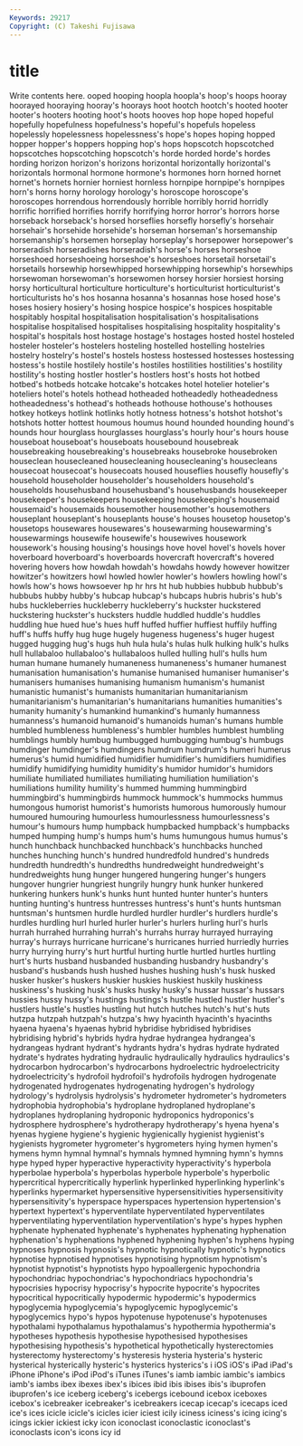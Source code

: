 ```yaml
---
Keywords: 29217 
Copyright: (C) Takeshi Fujisawa
---
```


# title

Write contents here.
ooped hooping
hoopla hoopla's hoop's hoops hooray hoorayed hooraying hooray's hoorays hoot
hootch hootch's hooted hooter hooter's hooters hooting hoot's hoots hooves
hop hope hoped hopeful hopefully hopefulness hopefulness's hopeful's hopefuls hopeless
hopelessly hopelessness hopelessness's hope's hopes hoping hopped hopper hopper's hoppers
hopping hop's hops hopscotch hopscotched hopscotches hopscotching hopscotch's horde horded
horde's hordes hording horizon horizon's horizons horizontal horizontally horizontal's horizontals
hormonal hormone hormone's hormones horn horned hornet hornet's hornets hornier
horniest hornless hornpipe hornpipe's hornpipes horn's horns horny horology horology's
horoscope horoscope's horoscopes horrendous horrendously horrible horribly horrid horridly horrific
horrified horrifies horrify horrifying horror horror's horrors horse horseback horseback's
horsed horseflies horsefly horsefly's horsehair horsehair's horsehide horsehide's horseman horseman's
horsemanship horsemanship's horsemen horseplay horseplay's horsepower horsepower's horseradish horseradishes horseradish's
horse's horses horseshoe horseshoed horseshoeing horseshoe's horseshoes horsetail horsetail's horsetails
horsewhip horsewhipped horsewhipping horsewhip's horsewhips horsewoman horsewoman's horsewomen horsey horsier
horsiest horsing horsy horticultural horticulture horticulture's horticulturist horticulturist's horticulturists ho's
hos hosanna hosanna's hosannas hose hosed hose's hoses hosiery hosiery's
hosing hospice hospice's hospices hospitable hospitably hospital hospitalisation hospitalisation's hospitalisations
hospitalise hospitalised hospitalises hospitalising hospitality hospitality's hospital's hospitals host hostage
hostage's hostages hosted hostel hosteled hosteler hosteler's hostelers hosteling hostelled
hostelling hostelries hostelry hostelry's hostel's hostels hostess hostessed hostesses hostessing
hostess's hostile hostilely hostile's hostiles hostilities hostilities's hostility hostility's hosting
hostler hostler's hostlers host's hosts hot hotbed hotbed's hotbeds hotcake
hotcake's hotcakes hotel hotelier hotelier's hoteliers hotel's hotels hothead hotheaded
hotheadedly hotheadedness hotheadedness's hothead's hotheads hothouse hothouse's hothouses hotkey hotkeys
hotlink hotlinks hotly hotness hotness's hotshot hotshot's hotshots hotter hottest
houmous houmus hound hounded hounding hound's hounds hour hourglass hourglasses
hourglass's hourly hour's hours house houseboat houseboat's houseboats housebound housebreak
housebreaking housebreaking's housebreaks housebroke housebroken houseclean housecleaned housecleaning housecleaning's housecleans
housecoat housecoat's housecoats housed houseflies housefly housefly's household householder householder's
householders household's households househusband househusband's househusbands housekeeper housekeeper's housekeepers housekeeping
housekeeping's housemaid housemaid's housemaids housemother housemother's housemothers houseplant houseplant's houseplants
house's houses housetop housetop's housetops housewares housewares's housewarming housewarming's housewarmings
housewife housewife's housewives housework housework's housing housing's housings hove hovel
hovel's hovels hover hoverboard hoverboard's hoverboards hovercraft hovercraft's hovered hovering
hovers how howdah howdah's howdahs howdy however howitzer howitzer's howitzers
howl howled howler howler's howlers howling howl's howls how's hows
howsoever hp hr hrs ht hub hubbies hubbub hubbub's hubbubs
hubby hubby's hubcap hubcap's hubcaps hubris hubris's hub's hubs huckleberries
huckleberry huckleberry's huckster huckstered huckstering huckster's hucksters huddle huddled huddle's
huddles huddling hue hued hue's hues huff huffed huffier huffiest
huffily huffing huff's huffs huffy hug huge hugely hugeness hugeness's
huger hugest hugged hugging hug's hugs huh hula hula's hulas
hulk hulking hulk's hulks hull hullabaloo hullabaloo's hullabaloos hulled hulling
hull's hulls hum human humane humanely humaneness humaneness's humaner humanest
humanisation humanisation's humanise humanised humaniser humaniser's humanisers humanises humanising humanism
humanism's humanist humanistic humanist's humanists humanitarian humanitarianism humanitarianism's humanitarian's humanitarians
humanities humanities's humanity humanity's humankind humankind's humanly humanness humanness's humanoid
humanoid's humanoids human's humans humble humbled humbleness humbleness's humbler humbles
humblest humbling humblings humbly humbug humbugged humbugging humbug's humbugs humdinger
humdinger's humdingers humdrum humdrum's humeri humerus humerus's humid humidified humidifier
humidifier's humidifiers humidifies humidify humidifying humidity humidity's humidor humidor's humidors
humiliate humiliated humiliates humiliating humiliation humiliation's humiliations humility humility's hummed
humming hummingbird hummingbird's hummingbirds hummock hummock's hummocks hummus humongous humorist
humorist's humorists humorous humorously humour humoured humouring humourless humourlessness humourlessness's
humour's humours hump humpback humpbacked humpback's humpbacks humped humping hump's
humps hum's hums humungous humus humus's hunch hunchback hunchbacked hunchback's
hunchbacks hunched hunches hunching hunch's hundred hundredfold hundred's hundreds hundredth
hundredth's hundredths hundredweight hundredweight's hundredweights hung hunger hungered hungering hunger's
hungers hungover hungrier hungriest hungrily hungry hunk hunker hunkered hunkering
hunkers hunk's hunks hunt hunted hunter hunter's hunters hunting hunting's
huntress huntresses huntress's hunt's hunts huntsman huntsman's huntsmen hurdle hurdled
hurdler hurdler's hurdlers hurdle's hurdles hurdling hurl hurled hurler hurler's
hurlers hurling hurl's hurls hurrah hurrahed hurrahing hurrah's hurrahs hurray
hurrayed hurraying hurray's hurrays hurricane hurricane's hurricanes hurried hurriedly hurries
hurry hurrying hurry's hurt hurtful hurting hurtle hurtled hurtles hurtling
hurt's hurts husband husbanded husbanding husbandry husbandry's husband's husbands hush
hushed hushes hushing hush's husk husked husker husker's huskers huskier
huskies huskiest huskily huskiness huskiness's husking husk's husks husky husky's
hussar hussar's hussars hussies hussy hussy's hustings hustings's hustle hustled
hustler hustler's hustlers hustle's hustles hustling hut hutch hutches hutch's
hut's huts hutzpa hutzpah hutzpah's hutzpa's hwy hyacinth hyacinth's hyacinths
hyaena hyaena's hyaenas hybrid hybridise hybridised hybridises hybridising hybrid's hybrids
hydra hydrae hydrangea hydrangea's hydrangeas hydrant hydrant's hydrants hydra's hydras
hydrate hydrated hydrate's hydrates hydrating hydraulic hydraulically hydraulics hydraulics's hydrocarbon
hydrocarbon's hydrocarbons hydroelectric hydroelectricity hydroelectricity's hydrofoil hydrofoil's hydrofoils hydrogen hydrogenate
hydrogenated hydrogenates hydrogenating hydrogen's hydrology hydrology's hydrolysis hydrolysis's hydrometer hydrometer's
hydrometers hydrophobia hydrophobia's hydroplane hydroplaned hydroplane's hydroplanes hydroplaning hydroponic hydroponics
hydroponics's hydrosphere hydrosphere's hydrotherapy hydrotherapy's hyena hyena's hyenas hygiene hygiene's
hygienic hygienically hygienist hygienist's hygienists hygrometer hygrometer's hygrometers hying hymen
hymen's hymens hymn hymnal hymnal's hymnals hymned hymning hymn's hymns
hype hyped hyper hyperactive hyperactivity hyperactivity's hyperbola hyperbolae hyperbola's hyperbolas
hyperbole hyperbole's hyperbolic hypercritical hypercritically hyperlink hyperlinked hyperlinking hyperlink's hyperlinks
hypermarket hypersensitive hypersensitivities hypersensitivity hypersensitivity's hyperspace hyperspaces hypertension hypertension's hypertext
hypertext's hyperventilate hyperventilated hyperventilates hyperventilating hyperventilation hyperventilation's hype's hypes hyphen
hyphenate hyphenated hyphenate's hyphenates hyphenating hyphenation hyphenation's hyphenations hyphened hyphening
hyphen's hyphens hyping hypnoses hypnosis hypnosis's hypnotic hypnotically hypnotic's hypnotics
hypnotise hypnotised hypnotises hypnotising hypnotism hypnotism's hypnotist hypnotist's hypnotists hypo
hypoallergenic hypochondria hypochondriac hypochondriac's hypochondriacs hypochondria's hypocrisies hypocrisy hypocrisy's hypocrite
hypocrite's hypocrites hypocritical hypocritically hypodermic hypodermic's hypodermics hypoglycemia hypoglycemia's hypoglycemic
hypoglycemic's hypoglycemics hypo's hypos hypotenuse hypotenuse's hypotenuses hypothalami hypothalamus hypothalamus's
hypothermia hypothermia's hypotheses hypothesis hypothesise hypothesised hypothesises hypothesising hypothesis's hypothetical
hypothetically hysterectomies hysterectomy hysterectomy's hysteresis hysteria hysteria's hysteric hysterical hysterically
hysteric's hysterics hysterics's i iOS iOS's iPad iPad's iPhone iPhone's
iPod iPod's iTunes iTunes's iamb iambic iambic's iambics iamb's iambs
ibex ibexes ibex's ibices ibid ibis ibises ibis's ibuprofen ibuprofen's
ice iceberg iceberg's icebergs icebound icebox iceboxes icebox's icebreaker icebreaker's
icebreakers icecap icecap's icecaps iced ice's ices icicle icicle's icicles
icier iciest icily iciness iciness's icing icing's icings ickier ickiest
icky icon iconoclast iconoclastic iconoclast's iconoclasts icon's icons icy id
